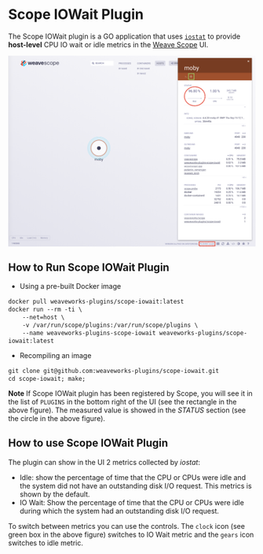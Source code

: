 # Scope IOWait Plugin

The Scope IOWait plugin is a GO application that uses [`iostat`](https://linux.die.net/man/1/iostat) to provide **host-level** CPU IO wait or idle metrics in the [Weave Scope](https://github.com/weaveworks/scope) UI.

<img src="imgs/iowait.png" width="800" alt="Scope IOWait Plugin screenshot" align="center">

## How to Run Scope IOWait Plugin

* Using a pre-built Docker image

```
docker pull weaveworks-plugins/scope-iowait:latest
docker run --rm -ti \
	--net=host \
	-v /var/run/scope/plugins:/var/run/scope/plugins \
	--name weaveworks-plugins-scope-iowait weaveworks-plugins/scope-iowait:latest
```

* Recompiling an image

```
git clone git@github.com:weaveworks-plugins/scope-iowait.git
cd scope-iowait; make;
```

**Note** If Scope IOWait plugin has been registered by Scope, you will see it in the list of `PLUGINS` in the bottom right of the UI (see the rectangle in the above figure).
The measured value is showed in the *STATUS* section (see the circle in the above figure).

## How to use Scope IOWait Plugin

The plugin can show in the UI 2 metrics collected by _iostat_:

* Idle: show the percentage of time that the CPU or CPUs were idle and the system did not have an outstanding disk I/O request. This metrics is shown by the default.
* IO Wait: Show the percentage of time that the CPU or  CPUs  were idle  during  which  the system had an outstanding disk I/O request.

To switch between metrics you can use the controls. The `clock` icon (see green box in the above figure) switches to IO Wait metric and the `gears` icon switches to idle metric.
